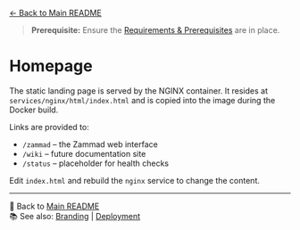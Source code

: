 [← Back to Main README](README/index.md)

> **Prerequisite:** Ensure the [Requirements & Prerequisites](README/index.md#-requirements--prerequisites) are in place.

# Homepage

The static landing page is served by the NGINX container. It resides at `services/nginx/html/index.html` and is copied into the image during the Docker build.

Links are provided to:
- `/zammad` – the Zammad web interface
- `/wiki` – future documentation site
- `/status` – placeholder for health checks

Edit `index.html` and rebuild the `nginx` service to change the content.

---
🔗 Back to [Main README](README/index.md)  
📚 See also: [Branding](branding.md) | [Deployment](deployment.md)
